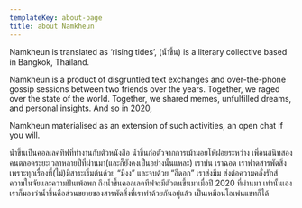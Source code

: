 ```yaml
---
templateKey: about-page
title: about Namkheun
---
```


Namkheun is translated as ‘rising tides’, (น้ำขึ้น) is a literary collective based in Bangkok, Thailand.

Namkheun is a product of disgruntled text exchanges and over-the-phone gossip sessions between two friends over the years. Together, we raged over the state of the world. Together, we shared memes, unfulfilled dreams, and personal insights. And so in 2020,

Namkheun materialised as an extension of such activities, an open chat if you will.

น้ำขึ้นเป็นคอลเลคทีฟที่ทำงานกับตัวหนังสือ น้ำขึ้นก่อตัวจากการเม้ามอยโฟ่ฝอยระหว่าง เพื่อนสนิทสองคนตลอดระยะเวลาหลายปีที่ผ่านมา(และก็ยังคงเป็นอย่างนั้นแหละ) เราบ่น เราฉอด เราฟาดสารพัดสิ่งเพราะทุกเรื่องที่(ไม่)มีสาระเริ่มต้นด้วย “มึงง” และจบด้วย “อีดอก” เราส่งมีม ส่งต่อความคลั่งรักส์ ความในจัยและความฝันเพ้อพก ถึงน้ำขึ้นคอลเลคทีฟจะมีตัวตนขึ้นมาเมื่อปี 2020 ที่ผ่านมา เท่านั้นเอง เราก็มองว่าน้ำขึ้นคือส่วนขยายของสารพัดสิ่งที่เราทำด้วยกันอยู่แล้ว เป็นเหมือนโอเพ่นแชทก็ได้
